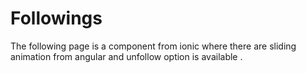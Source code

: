 # Followings

The following   page is a component from ionic where there are sliding animation from angular and unfollow option is available .
